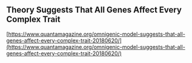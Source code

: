 ## Theory Suggests That All Genes Affect Every Complex Trait
  
  [https://www.quantamagazine.org/omnigenic-model-suggests-that-all-genes-affect-every-complex-trait-20180620/](https://www.quantamagazine.org/omnigenic-model-suggests-that-all-genes-affect-every-complex-trait-20180620/)